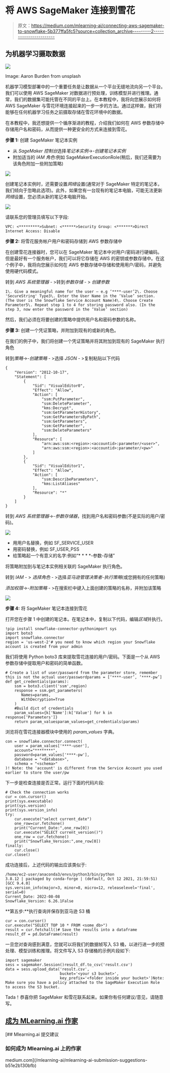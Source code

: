 # 将 AWS SageMaker 连接到雪花

> 原文：<https://medium.com/mlearning-ai/connecting-aws-sagemaker-to-snowflake-5b377ffa5fc5?source=collection_archive---------2----------------------->

## 为机器学习摄取数据

![](img/e2204b176f5608ca6509b844a18cc79d.png)

Image: Aaron Burden from unsplash

机器学习模型部署中的一个重要任务是让数据从一个平台无缝地流向另一个平台。我们可以使用 AWS SageMaker 对数据进行预处理，训练模型并进行推理。通常，我们的数据集可能托管在不同的平台上。在本教程中，我将向您展示如何将 AWS SageMaker 与雪花环境连接起来的一步一步的方法。通过这样做，我们将能够在任何机器学习任务之前摄取存储在雪花环境中的数据。

在本教程中，我还想提供一个循序渐进的教程，介绍我们如何在 AWS 参数存储中存储用户名和密码，从而提供一种更安全的方式来连接到雪花。

**步骤 1:** 创建 SageMaker 笔记本实例

*   从 *SageMaker 控制台*选择*笔记本实例*->-*创建笔记本实例*
*   附加适当的 *IAM 角色*:例如 SageMakerExecutionRole(稍后，我们还需要为该角色附加一些附加策略)

![](img/a3b8eaade2a2dd6baaaf8c9beb635e1e.png)

创建笔记本实例时，还需要设置*网络*设置(通常对于 SageMaker 特定的笔记本，我们倾向于忽略此选项)。此外，如果您有一台现有的笔记本电脑，可能无法更新*网络*设置，您必须从新的笔记本电脑开始。

![](img/477d4642f93a71b1a8de0ca62d6442d0.png)

请联系您的管理员填写以下字段:

```
VPC: <*********>Subnet: <******>Security Group: <*******>Direct Internet Access: Disable
```

**步骤 2:** 将雪花服务帐户用户和密码存储到 AWS 参数存储中

在创建雪花连接器时，您可以在 SageMaker 笔记本中对用户/密码进行硬编码。但是最好有一个服务帐户，我们可以将它存储在 AWS 的密钥或参数存储中。在这个例子中，我将向您展示如何在 AWS 参数存储中存储和使用用户/密码，并避免使用硬代码模式。

转到 *AWS 系统管理器* - >转到*参数存储* - > *创建参数*

```
1\. Give a meaningful name for the user — e.g ‘****-user’2\. Choose 'SecureString' Type3\. Enter the User Name in the ‘Value’ section. (The User is the Snowflake Service Account Name)4\. Choose Create Parameter5\. Repeat step 1 to 4 for storing password also. (In the step 3, now enter the password in the ‘Value’ section)
```

然后，我们必须在将要创建的策略中提供用户名和密码参数的名称。

**步骤 3:** 创建一个凭证策略，并附加到现有的或新的角色。

在我们的例子中，我们将创建一个凭证策略并将其附加到现有的 SageMaker 执行角色

转到*策略*->-*创建策略* - >选择 *JSON* - >复制粘贴以下代码

```
{
    "Version": "2012-10-17",
    "Statement": [
        {
            "Sid": "VisualEditor0",
            "Effect": "Allow",
            "Action": [
                "ssm:PutParameter",
                "ssm:DeleteParameter",
                "kms:Decrypt",
                "ssm:GetParameterHistory",
                "ssm:GetParametersByPath",
                "ssm:GetParameters",
                "ssm:GetParameter",
                "ssm:DeleteParameters"
            ],
            "Resource": [
                "arn:aws:ssm:<region>:<accountid>:parameter/<user>", 
                "arn:aws:ssm:<region>:<accountid>:parameter/<pw>"
            ]
        },
        {
            "Sid": "VisualEditor1",
            "Effect": "Allow",
            "Action": [
                "ssm:DescribeParameters",
                "kms:ListAliases"
            ],
            "Resource": "*"
        }
    ]
}
```

转到 *AWS 系统管理器*->-*参数存储器*，找到用户名和密码参数(不是实际的用户/密码)。

![](img/bc515f3c22ca154825b5636709a122cc.png)

*   用用户名替换<user>，例如 SF_SERVICE_USER</user>
*   用密码替换<pw>，例如 SF_USER_PSS</pw>
*   给策略起一个有意义的名字:例如“* * * *-参数-存储”

将策略附加到与笔记本实例相关联的 SageMaker 执行角色。

转到 *IAM* - > *选择角色* - >选择*亚马逊管理决策者-执行策略*(或您拥有的任何策略)

*添加权限*->-*附加策略* - >在搜索栏中键入上面创建的策略的名称，并附加该策略

![](img/43fce2b4dad7dafc86bbb4dc2c172046.png)

**步骤 4:** 将 SageMaker 笔记本连接到雪花

打开您在步骤 1 中创建的笔记本。在笔记本中，复制以下代码，编辑*区域*并执行。

```
!pip install snowflake-connector-pythonimport sys
import boto3
import snowflake.connector
region = 'us-west-2'# you need to know which region your Snowflake account is created from your admin
```

我们将使用 Python boto3 库来提取雪花连接的用户/密码。下面是一个从 AWS 参数存储中提取用户和密码的简单函数。

```
# Create a list of user/password from the parameter store, remember this is not the actual user/passwordparams = [‘****-user’, ‘****-pw’] def get_credentials(params):
    ssm = boto3.client('ssm',region)
    response = ssm.get_parameters(
       Names=params,
       WithDecryption=True
    )
    #Build dict of credentials
    param_values={k['Name']:k['Value'] for k in  response['Parameters']}
    return param_valuesparam_values=get_credentials(params)
```

浏览将在雪花连接器模块中使用的 *param_values* 字典。

```
con = snowflake.connector.connect(
    user = param_values['****-user'],
    account="********",
    password=param_values['****-pw'],
    database = "<database>",
    schema = "<schema>"
)! Note: the 'account' is different from the Service Account you used earlier to store the user/pw
```

下一步是检查连接是否正常。运行下面的代码片段:

```
# Check the connection works
cur = con.cursor()
print(sys.executable)
print(sys.version)
print(sys.version_info)
try:
    cur.execute("select current_date")
    one_row=cur.fetchone()
    print("Current_Date:",one_row[0])
    cur.execute("SELECT current_version()")
    one_row = cur.fetchone()
    print("Snowflake_Version:",one_row[0])
finally:
    cur.close()
cur.close()
```

成功连接后，上述代码的输出应该类似于:

```
/home/ec2-user/anaconda3/envs/python3/bin/python
3.8.12 | packaged by conda-forge | (default, Oct 12 2021, 21:59:51) 
[GCC 9.4.0]
sys.version_info(major=3, minor=8, micro=12, releaselevel='final', serial=0)
Current_Date: 2022-08-08
Snowflake_Version: 6.26.1False
```

**第五步:**执行查询并保存到亚马逊 S3 桶

```
cur = con.cursor()
cur.execute("SELECT TOP 10 * FROM <some_db>")
result = cur.fetchall()# Save the results into a dataframe
result_df = pd.DataFrame(result)
```

一旦您对查询感到满意，您就可以将我们的数据帧写入 S3 桶，以进行进一步的预处理、模型训练和推理。将文件写入 S3 存储桶的示例片段如下:

```
import sagemaker 
sess = sagemaker.Session()result_df.to_csv('result.csv')
data = sess.upload_data('result.csv', 
                        bucket='<your s3 bucket>',
                        key_prefix='<folder inside your bucket>')Note: Make sure you have a policy attached to the SageMaker Execution Role to access the S3 bucket.
```

Tada！恭喜你把 SageMaker 和雪花联系起来。如果你有任何建议/意见，请随意写。

## [**成为 MLearning.ai 作家**](https://mlearning.substack.com/about)

[](/mlearning-ai/mlearning-ai-submission-suggestions-b51e2b130bfb) [## Mlearning.ai 提交建议

### 如何成为 Mlearning.ai 上的作家

medium.com](/mlearning-ai/mlearning-ai-submission-suggestions-b51e2b130bfb)